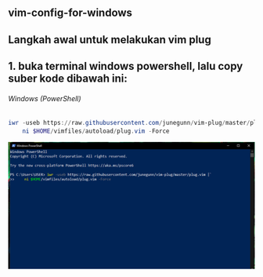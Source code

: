 ## vim-config-for-windows


## Langkah awal untuk melakukan vim plug

## 1. buka terminal windows powershell, lalu copy suber kode dibawah ini:
###### Windows (PowerShell)

```powershell
iwr -useb https://raw.githubusercontent.com/junegunn/vim-plug/master/plug.vim |`
    ni $HOME/vimfiles/autoload/plug.vim -Force
```
![](image/psvimplug.png)


